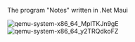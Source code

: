 The program "Notes" written in .Net Maui

![qemu-system-x86_64_MpITKJn9gE](https://github.com/programistro/TodoApp/assets/108823681/f16db026-1714-4317-a611-99ba96ade3f4)   ![qemu-system-x86_64_y2TRQdkoFZ](https://github.com/programistro/TodoApp/assets/108823681/5bdbf6ba-2b97-4644-bea4-b46d552aa347)
